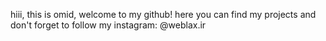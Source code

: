 hiii, this is omid, welcome to my github! here you can find my projects and don't forget to follow my instagram: @weblax.ir
